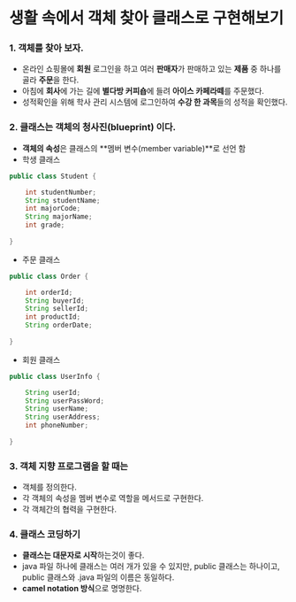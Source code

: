 # 생활 속에서 객체 찾아 클래스로 구현해보기

### 1. 객체를 찾아 보자.

- 온라인 쇼핑몰에 **회원** 로그인을 하고 여러 **판매자**가 판매하고 있는 **제품** 중 하나를 골라 **주문**을 한다.
- 아침에 **회사**에 가는 길에 **별다방 커피숍**에 들려 **아이스 카페라떼**를 주문했다.
- 성적확인을 위해 학사 관리 시스템에 로그인하여 **수강 한 과목**들의 성적을 확인했다.



### 2. 클래스는 객체의 청사진(blueprint) 이다.

- **객체의 속성**은 클래스의 **멤버 변수(member variable)**로 선언 함
- 학생 클래스

```java
public class Student {

	int studentNumber;
	String studentName;
	int majorCode;
	String majorName;
	int grade;
	
}
```

- 주문 클래스

```java
public class Order {

	int orderId;
	String buyerId;
	String sellerId;
	int productId;
	String orderDate;
    
}
```

- 회원 클래스

```java
public class UserInfo {

	String userId;
	String userPassWord;
	String userName;
	String userAddress;
	int phoneNumber;
    
}
```



### 3. 객체 지향 프로그램을 할 때는

- 객체를 정의한다.
- 각 객체의 속성을 멤버 변수로 역할을 메서드로 구현한다.
- 각 객체간의 협력을 구현한다.



### 4. 클래스 코딩하기

- **클래스는 대문자로 시작**하는것이 좋다.
- java 파일 하나에 클래스는 여러 개가 있을 수 있지만, public 클래스는 하나이고, public 클래스와 .java 파일의 이름은 동일하다.
- **camel notation 방식**으로 명명한다.